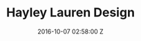 ---
title: Hayley Lauren Design
date: 2016-10-07 02:58:00 Z
image: /uploads/big.png
year: SUMMER 2016
tag: Website Design & Development
description: Lorem ipsum dolor sit amet, consectetur adipisicing elit. Voluptatem incidunt dolore mollitia cum quas voluptates unde vel saepe accusantium quod amet eveniet dolorem natus earum, architecto deserunt esse nisi libero!
link: http://hayleylaurendesign.com/
link-title: Hayley Lauren
---